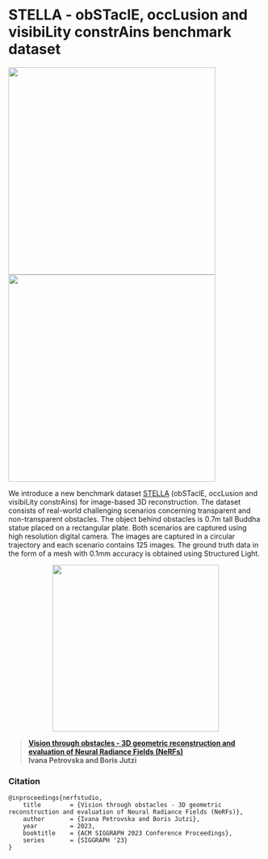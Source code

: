 # STELLA - obSTaclE, occLusion and visibiLity constrAins benchmark dataset
[<img src="https://github.com/sqirrel3/STELLA/blob/main/imgs/window-trajectory.png" width="410"/>](window-trajectory.png)
[<img src="https://github.com/sqirrel3/STELLA/blob/main/imgs/vegetation-trajectory.png" width="410"/>](vegetation-trajectory.png)

We introduce a new benchmark dataset [STELLA](https://drive.google.com/drive/folders/1eYkUXY6tKA08b9FMoWVC-mj5Zl4VFN_t?usp=sharing) (obSTaclE, occLusion and visibiLity constrAins) for image-based 3D reconstruction. The dataset consists of real-world challenging scenarios concerning transparent and non-transparent obstacles. The object behind obstacles is 0.7m tall Buddha statue placed on a rectangular plate. Both scenarios are captured using high resolution digital camera. The images are captured in a circular trajectory and each scenario contains 125 images. The ground truth data in the form of a mesh with 0.1mm accuracy is obtained using Structured Light.

<p align="center">
 <img src="https://github.com/sqirrel3/STELLA/blob/main/imgs/ground-truth-mesh.gif" width="330"/>
</p>

> [**Vision through obstacles - 3D geometric reconstruction and evaluation of Neural Radiance Fields (NeRFs)**](https://isprs-archives.copernicus.org/articles/XLVIII-1-W3-2023/153/2023/) <br />
> **Ivana Petrovska and Boris Jutzi**

### Citation
```
@inproceedings{nerfstudio,
	title        = {Vision through obstacles - 3D geometric reconstruction and evaluation of Neural Radiance Fields (NeRFs)},
	author       = {Ivana Petrovska and Boris Jutzi},
	year         = 2023,
	booktitle    = {ACM SIGGRAPH 2023 Conference Proceedings},
	series       = {SIGGRAPH '23}
}

```
